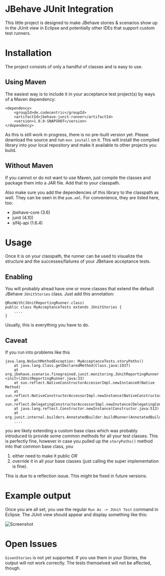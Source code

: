 JBehave JUnit Integration
=========================

This little project is designed to make JBehave
stories & scenarios show up in the JUnit view
in Eclipse and potentially other IDEs that support
custom test runners.

Installation
==========================
The project consists of only a handful of classes
and is easy to use. 


Using Maven
-------------------
The easiest way is to include
it in your acceptance test project(s) by ways of
a Maven dependency:

    <dependency>
        <groupId>de.codecentric</groupId>
        <artifactId>jbehave-junit-runner</artifactId>
        <version>1.0.0-SNAPSHOT</version>
    </dependency>

As this is still work in progress, there is no
pre-built version yet. Please download the source
and run `mvn install` on it. This will install
the compiled library into your local repository
and make it available to other projects you build.

Without Maven
---------------------
If you cannot or do not want to use Maven, just
compile the classes and package them into a JAR
file. Add that to your classpath.

Also make sure you add the dependencies of this
library to the classpath as well. They can be
seen in the `pom.xml`. For convenience, they are
listed here, too:

  * jbehave-core (3.6)
  * junit (4.10)
  * slf4j-api (1.6.4)


Usage
====================================
Once it is on your classpath, the runner can be used
to visualize the structure and the successes/failures
of your JBehave acceptance tests.

Enabling
-------------------------------
You will probably alread have one or more classes
that extend the default JBehave `JUnitStories` class.
Just add this annotation:

    @RunWith(JUnitReportingRunner.class)
    public class MyAcceptanceTests extends JUnitStories {
        ....
    }

Usually, this is everything you have to do.

Caveat
----------------------------
If you run into problems like this

    java.lang.NoSuchMethodException: MyAcceptanceTests.storyPaths()
        at java.lang.Class.getDeclaredMethod(Class.java:1937)
        at org.jbehave.scenario.finegrained.junit.monitoring.JUnitReportingRunner.<init>(JUnitReportingRunner.java:33)
        at sun.reflect.NativeConstructorAccessorImpl.newInstance0(Native Method)
        at sun.reflect.NativeConstructorAccessorImpl.newInstance(NativeConstructorAccessorImpl.java:39)
        at sun.reflect.DelegatingConstructorAccessorImpl.newInstance(DelegatingConstructorAccessorImpl.java:27)
        at java.lang.reflect.Constructor.newInstance(Constructor.java:513)
        at org.junit.internal.builders.AnnotatedBuilder.buildRunner(AnnotatedBuilder.java:31)
        ....
        
you are likely extending a custom base class which
was probably introduced to provide some common methods
for all  your test classes. This is perfectly fine,
however in case you pulled up the `storyPaths()` method
into that common base class, you

  1. either need to make it public _OR_
  1. override it in all your base classes 
     (just calling the super implementation is fine).
     
This is due to a reflection issue. This might be fixed in
future versions.


Example output
=================================
Once you are all set, you use the regular `Run As -> JUnit Test`
command in Eclipse. The JUnit view should appear and display something
like this:

![Screenshot](/dschneller/jbehave-junit-monitor/blob/master/doc/img/JBehaveJUnitScreenshot.png)


Open Issues
=================================
`GivenStories` is not yet supported. If you use them in your
Stories, the output will not work correctly. The tests themselved
will not be affected, though.

